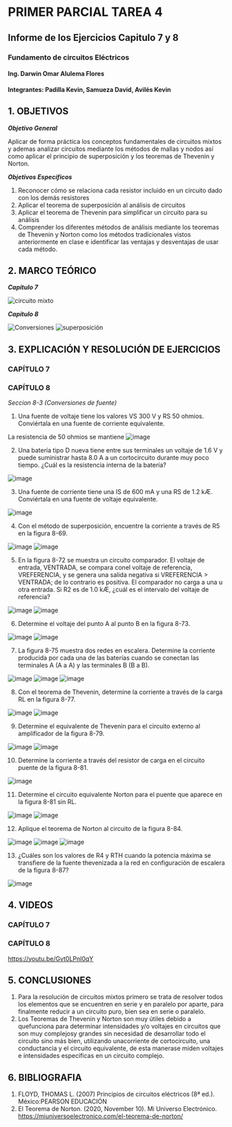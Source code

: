 # PRIMER PARCIAL TAREA 4

## Informe de los Ejercicios Capitulo 7 y 8
### Fundamento de circuitos Eléctricos 
#### Ing. Darwin Omar Alulema Flores

#### Integrantes: Padilla Kevin, Samueza David, Avilés Kevin

## 1. OBJETIVOS
***Objetivo General***

Aplicar de forma práctica los conceptos fundamentales de circuitos mixtos y ademas analizar circuitos mediante los métodos de mallas y nodos así como aplicar el principio de superposición y los teoremas de Thevenin y Norton.

***Objetivos Específicos***

1. Reconocer cómo se relaciona cada resistor incluido en un circuito dado con los demás resistores
2. Aplicar el teorema de superposición al análisis de circuitos
3. Aplicar el teorema de Thevenin para simplificar un circuito para su análisis
4. Comprender los diferentes métodos de análisis mediante los teoremas de
Thevenin y Norton como los métodos tradicionales vistos anteriormente en clase
e identificar las ventajas y desventajas de usar cada método. 

## 2. MARCO TEÓRICO
***Capitulo 7***

![circuito mixto](https://user-images.githubusercontent.com/94129932/146842317-8b70c8d2-d2b5-467d-b813-88ca2fa64882.png)

***Capitulo 8***

![Conversiones](https://user-images.githubusercontent.com/94129932/146842329-40f63331-0543-4eb9-9368-d631018c0c2a.png)
![superposición](https://user-images.githubusercontent.com/94129932/146842347-b605d965-0dfd-46ee-8aba-1537043bda75.png)


## 3. EXPLICACIÓN Y RESOLUCIÓN DE EJERCICIOS
### CAPÍTULO 7


### CAPÍTULO 8

*Seccion 8-3 (Conversiones de fuente)*
1. Una fuente de voltaje tiene los valores VS  300 V y RS  50 ohmios. Conviértala en una fuente de corriente equivalente.

La resistencia de 50 ohmios se mantiene 
![image](https://user-images.githubusercontent.com/93794279/146845117-57c6876d-c56f-425e-ae41-9891e2e3bed2.png)

2. Una batería tipo D nueva tiene entre sus terminales un voltaje de 1.6 V y puede suministrar hasta 8.0 A a un cortocircuito durante muy poco tiempo. ¿Cuál es la resistencia interna de la batería?

![image](https://user-images.githubusercontent.com/93794279/146845681-3811f143-df31-4af6-bdc0-96aa66254992.png)

3. Una fuente de corriente tiene una IS de 600 mA y una RS de 1.2 kÆ. Conviértala en una fuente de voltaje equivalente.

![image](https://user-images.githubusercontent.com/93794279/146846088-3ee7e9bd-c2ae-46e0-a03f-97115d35c373.png)

4. Con el método de superposición, encuentre la corriente a través de R5 en la figura 8-69.

![image](https://user-images.githubusercontent.com/93794279/146849859-27cdcfc5-7341-4f12-bec7-8dc129a27707.png)
![image](https://user-images.githubusercontent.com/93794279/146850042-6399a485-7265-4657-afa2-4176d34bc5a9.png)

5. En la figura 8-72 se muestra un circuito comparador. El voltaje de entrada, VENTRADA, se compara conel voltaje de referencia, VREFERENCIA, y se genera una salida negativa si VREFERENCIA > VENTRADA; de lo contrario es positiva. El comparador no carga a una u otra entrada. Si R2 es de 1.0 kÆ, ¿cuál es el intervalo del voltaje de referencia?

![image](https://user-images.githubusercontent.com/93794279/146850330-fe7f3d56-6a65-4edb-ab99-5817900772ef.png)
![image](https://user-images.githubusercontent.com/93794279/146850570-eb49d110-2e39-4cca-9e6c-89bb470a5c02.png)

6. Determine el voltaje del punto A al punto B en la figura 8-73.

![image](https://user-images.githubusercontent.com/93794279/146850923-1ac699e5-062d-4363-9e20-10a093f1743d.png)
![image](https://user-images.githubusercontent.com/93794279/146851308-07b23e15-d4fa-4730-a472-e05384169ae9.png)

7. La figura 8-75 muestra dos redes en escalera. Determine la corriente producida por cada una de las baterías cuando se conectan las terminales A (A a A) y las terminales B (B a B).

![image](https://user-images.githubusercontent.com/93794279/146852373-c575f7fc-280a-4790-b7db-82928c703a15.png)
![image](https://user-images.githubusercontent.com/93794279/146852452-0299efb2-b0c9-4842-a8c7-e838934eecb9.png)
![image](https://user-images.githubusercontent.com/93794279/146852485-d259f075-af8a-4429-b348-edb8760d5b3c.png)
 
 8. Con el teorema de Thevenin, determine la corriente a través de la carga RL en la figura 8-77.

![image](https://user-images.githubusercontent.com/93794279/146955222-d6a14975-1740-4ed1-80ad-cf84484a3809.png)
![image](https://user-images.githubusercontent.com/93794279/146957192-9e9f59af-71a3-4c2d-a76b-c720a64723a0.png)

9. Determine el equivalente de Thevenin para el circuito externo al amplificador de la figura 8-79.

![image](https://user-images.githubusercontent.com/93794279/146957444-7160c7c5-f965-4c32-a5cc-534906f7b1e9.png)
![image](https://user-images.githubusercontent.com/93794279/146958752-0d2c83ff-d5ac-4cee-abab-bbb947c6b6e3.png)

10. Determine la corriente a través del resistor de carga en el circuito puente de la figura 8-81.

![image](https://user-images.githubusercontent.com/93794279/146962605-e0ea02f0-7216-49d0-a76a-aca77ceaad04.png)

11. Determine el circuito equivalente Norton para el puente que aparece en la figura 8-81 sin RL.

![image](https://user-images.githubusercontent.com/93794279/147974677-ea4c3fa5-a0ba-4bbf-8ff6-e992511ec46c.png)
![image](https://user-images.githubusercontent.com/93794279/147974700-fd71a098-3ebf-42b6-bd9b-f990ce379c1d.png)

12. Aplique el teorema de Norton al circuito de la figura 8-84.

![image](https://user-images.githubusercontent.com/93794279/147974748-bcb062d4-788f-4ac8-b440-b163ace8c6ec.png)
![image](https://user-images.githubusercontent.com/93794279/147975596-0ee9e061-e525-41fb-8918-9de94b0bb543.png)
![image](https://user-images.githubusercontent.com/93794279/147975624-74d7373b-a104-4e02-ac05-48de988d73e2.png)

13. ¿Cuáles son los valores de R4 y RTH cuando la potencia máxima se transfiere de la fuente thevenizada a la red en configuración de escalera de la figura 8-87?

![image](https://user-images.githubusercontent.com/93794279/147980507-95515870-92e4-4549-b8da-6040abb84625.png)


## 4. VIDEOS
### CAPÍTULO 7
### CAPÍTULO 8

https://youtu.be/Gvt0LPnl0qY

## 5. CONCLUSIONES
1. Para la resolución de circuitos mixtos primero se trata de resolver todos los elementos que se encuentren en serie y en paralelo por aparte, para finalmente reducir a un circuito puro, bien sea en serie o paralelo.
2. Los Teoremas de Thevenin y Norton son muy útiles debido a quefunciona para determinar intensidades y/o voltajes en circuitos que son muy complejosy grandes sin necesidad de desarrollar todo el circuito sino más bien, utilizando unacorriente de cortocircuito, una conductancia y el circuito equivalente, de esta manerase miden voltajes e intensidades especificas en un circuito complejo.
## 6. BIBLIOGRAFIA
1. FLOYD, THOMAS L. (2007) Principios de circuitos eléctricos (8ª ed.). México:PEARSON EDUCACIÓN
2. El Teorema de Norton. (2020, November 10). Mi Universo Electrónico. https://miuniversoelectronico.com/el-teorema-de-norton/


